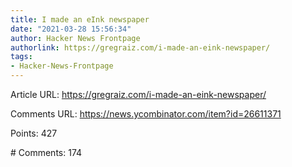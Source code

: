 ```yaml
---
title: I made an eInk newspaper
date: "2021-03-28 15:56:34"
author: Hacker News Frontpage
authorlink: https://gregraiz.com/i-made-an-eink-newspaper/
tags:
- Hacker-News-Frontpage
---
```


<p>Article URL: <a href="https://gregraiz.com/i-made-an-eink-newspaper/">https://gregraiz.com/i-made-an-eink-newspaper/</a></p>
<p>Comments URL: <a href="https://news.ycombinator.com/item?id=26611371">https://news.ycombinator.com/item?id=26611371</a></p>
<p>Points: 427</p>
<p># Comments: 174</p>
